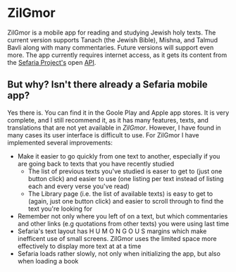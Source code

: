 # ZilGmor
ZilGmor is a mobile app for reading and studying Jewish holy texts. The current version supports Tanach (the Jewish Bible), Mishna, and Talmud Bavli along with many commentaries. Future versions will support even more. The app currently requires internet access, as it gets its content from the [Sefaria Project's](https://www.sefaria.org/) open [API](https://github.com/Sefaria/Sefaria-Project/wiki#developers).

## But why? Isn't there already a Sefaria mobile app?
Yes there is. You can find it in the Goole Play and Apple app stores. It is very complete, and I still recommend it, as it has many features, texts, and translations that are not yet available in _ZilGmor_. However, I have found in many cases its user interface is difficult to use. For ZilGmor I have implemented several improvements:

- Make it easier to go quickly from one text to another, especially if you are going back to texts that you have recently studied
  - The list of previous texts you've studied is easer to get to (just one button click) and easier to use (one listing per text instead of listing each and every verse you've read)
  - The Library page (i.e. the list of available texts) is easy to get to (again, just one button click) and easier to scroll through to find the text you're looking for
- Remember not only where you left of on a text, but which commentaries and other links (e.g quotations from other texts) you were using last time
- Sefaria's text layout has H U M O N G O U S margins which make inefficent use of small screens. ZilGmor uses the limited space more effectively to display more text at at a time
- Sefaria loads rather slowly, not only when initializing the app, but also when loading a book


